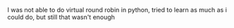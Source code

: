I was not able to do virtual round robin in python, tried to learn as much as i could do, but still that wasn't enough 
